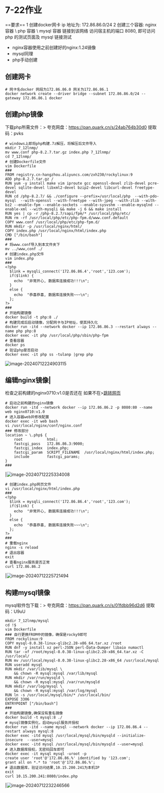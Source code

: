 # 7-22作业

==要求==
1 创建docker网卡 ip 地址为: 172.86.86.0/24
2 创建三个容器: nginx 容器 \ php 容器 \ mysql 容器 链接到该网络
访问宿主机的端口 8080, 即可访问 php 的测试页面及 mysql 链接测试

- nginx容器使用之前创建好的nginx:1.24镜像
- mysql同理
- php手动创建

## 创建网卡

```shell
# 网卡名docker 网段为172.86.86.0 网关为172.86.86.1
docker network create --driver bridge --subnet 172.86.86.0/24 --gateway 172.86.86.1 docker
```

## 创建php镜像

下载php所需文件：>
夸克网盘：https://pan.quark.cn/s/24ab764b30d0
提取码：pvks

```shell
# windows上即将php构建.7z解压，将解压后文件导入
mkdir 7_12lnmp/
mv www.conf php-8.2.7.tar.gz index.php 7_12lnmp/
cd 7_12lnmp/
# 创建Dockerfile文件
vim Dockerfile
###
FROM registry.cn-hangzhou.aliyuncs.com/zxh230/rockylinux:9
ADD php-8.2.7.tar.gz /
RUN yum -y install make vim iproute gcc openssl-devel zlib-devel pcre-devel sqlite-devel libxml2-devel bzip2-devel libcurl-devel freetype-devel
RUN cd /php-8.2.7/ && ./configure --prefix=/usr/local/php  --with-pdo-mysql  --with-openssl --with-freetype --with-jpeg --with-zlib --with-bz2 --enable-fpm --enable-sockets --enable-sysvshm --enable-mysqlnd --enable-xml --with-mysqli && make -j 6 && make install
RUN yes | cp -r /php-8.2.7/sapi/fpm/* /usr/local/php/etc/
RUN rm -rf /usr/local/php/etc/php-fpm.d/www.conf.default
COPY www.conf /usr/local/php/etc/php-fpm.d/
RUN mkdir -p /usr/local/nginx/html/
COPY index.php /usr/local/nginx/html/index.php
CMD ["/bin/bash"]
###
# 将www.conf导入到本文件夹下
mv ../www,conf ./
# 创建index.php文件
vim index.php
###
<?php
  $link = mysqli_connect('172.86.86.4','root','123.com');
  if($link) {
    echo  "非常开心, 数据库连接成功!!!\n";
  }
  else {
    echo  "恭喜恭喜, 数据库连接失败~~~\n";
  };
?>
###
# 开始构建镜像
docker build -t php:8 ./
# 构建完成后启动镜像，分配网卡与IP地址，使其持久化
docker run -itd --network docker --ip 172.86.86.3 --restart always --name php php:8
docker exec -it php /usr/local/php/sbin/php-fpm
# 查看容器
docker ps
# 验证php是否启动
docker exec -it php ss -tulanp |grep php
```

![image-20240712224903115](https://gitee.com/zhaojiedong/img/raw/master/image-20240712224903115.png)

## 编辑nginx镜像|

检查之前构建的nginx0710:v1.0是否还在
如果不在>[跳转网页](https://gitee.com/zhaojiedong/work/blob/master/笔记/构建nginx镜像.md)

```shell
# 启动之前构建的nginx镜像
docker run -itd --network docker --ip 172.86.86.2 -p 8080:80 --name web nginx0710:v1.0
# 进入容器web并修改配置
docker exec -it web bash
vi /usr/local/nginx/conf/nginx.conf
### 修改部分
location ~ \.php$ {
    root           html;
    fastcgi_pass   172.86.86.3:9000;
    fastcgi_index  index.php;
    fastcgi_param  SCRIPT_FILENAME  /usr/local/nginx/html/index.php;
    include        fastcgi_params;
}
###
```

|![image-20240712225334008](https://gitee.com/zhaojiedong/img/raw/master/image-20240712225334008.png)

```shell
# 创建index.php网页文件
vi /usr/local/nginx/html/index.php
###
<?php
  $link = mysqli_connect('172.86.86.4','root','123.com');
  if($link) {
    echo  "非常开心, 数据库连接成功!!!\n";
  }
  else {
    echo  "恭喜恭喜, 数据库连接失败~~~\n";
  };
?>
###
# 重载nginx
nginx -s reload
# 退出容器
exit
# 查看nginx服务是否正常
curl 172.86.86.2
```

|![image-20240712225721494](https://gitee.com/zhaojiedong/img/raw/master/image-20240712225721494.png)

## 构建mysql镜像

mysql软件包下载：>
夸克网盘：https://pan.quark.cn/s/01fdbb96d2d6
提取码：U9uU

```shell
mkdir 7_12lnmp/mysql
cd !$
vim Dockerfile
### 自行更换FROM中的镜像，确保是rocky9即可
FROM rockylinux:9
COPY mysql-8.0.38-linux-glibc2.28-x86_64.tar.xz /root
RUN dnf -y install xz perl-JSON perl-Data-Dumper libaio numactl
RUN tar -xf /root/mysql-8.0.38-linux-glibc2.28-x86_64.tar.xz -C /usr/local/
RUN mv /usr/local/mysql-8.0.38-linux-glibc2.28-x86_64 /usr/local/mysql
RUN useradd mysql
RUN mkdir /var/lib/mysql \
    && chown -R mysql:mysql /var/lib/mysql
RUN mkdir /var/run/mysqld \
    && chown -R mysql:mysql /var/run/mysqld
RUN mkdir /var/log/mysql \
    && chown -R mysql:mysql /var/log/mysql
RUN ln -s /usr/local/mysql/bin/* /usr/local/bin/
EXPOSE 3306
ENTRYPOINT ["/bin/bash"]
###
# 开始构建镜像,确保没有重名镜像
docker build -t mysql:8 ./
# mysql镜像实例化，启动mysql服务并授权
docker run -itd --name mysql --network docker --ip 172.86.86.4 --restart always mysql:8
docker exec -itd mysql /usr/local/mysql/bin/mysqld --initialize-insecure  --user=mysql
docker exec -itd mysql /usr/local/mysql/bin/mysqld --user=mysql
# 进入数据库授权，无密码回车即可
docker exec -it mysql mysql -uroot -p
create user 'root'@'172.86.86.%' identified by '123.com';
grant all on *.* to 'root'@'172.86.86.%';
# 退出数据库，验证访问结果,10.15.200.241为本机IP
exit
curl 10.15.200.241:8080/index.php
```

|![image-20240712232246566](https://gitee.com/zhaojiedong/img/raw/master/image-20240712232246566.png)